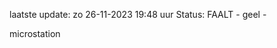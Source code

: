 laatste update: 
zo 26-11-2023 19:48   uur 
Status: FAALT - geel - 
<div class="service Y">microstation</div>